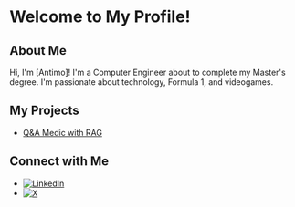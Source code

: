 # Welcome to My Profile!

## About Me
Hi, I'm [Antimo]! I'm a Computer Engineer about to complete my Master's degree. I'm passionate about technology, Formula 1, and videogames.


## My Projects
- [Q&A Medic with RAG]([https://github.com/username/project1](https://github.com/antimus1995/BigData))

## Connect with Me
- [![LinkedIn](https://img.shields.io/badge/LinkedIn-0A66C2?style=for-the-badge&logo=linkedin&logoColor=white)]([https://www.linkedin.com/in/yourprofile](https://www.linkedin.com/in/antimo-barbato-a236421ab/))
- [![X](https://img.shields.io/badge/X-1DA1F2?style=for-the-badge&logo=twitter&logoColor=white)](https://x.com/antimus95)

